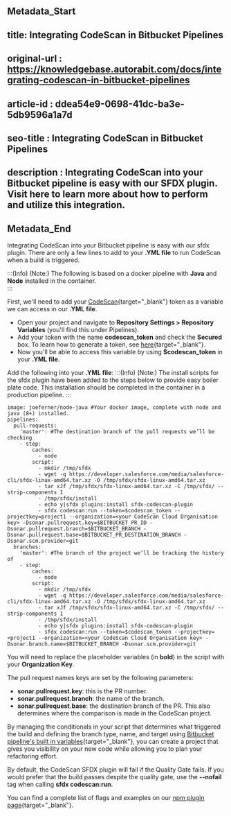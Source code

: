 ## Metadata_Start
## title: Integrating CodeScan in Bitbucket Pipelines
## original-url : https://knowledgebase.autorabit.com/docs/integrating-codescan-in-bitbucket-pipelines
## article-id : ddea54e9-0698-41dc-ba3e-5db9596a1a7d
## seo-title : Integrating CodeScan in Bitbucket Pipelines
## description : Integrating CodeScan into your Bitbucket pipeline is easy with our SFDX plugin. Visit here to learn more about how to perform and utilize this integration.
## Metadata_End
Integrating CodeScan into your Bitbucket pipeline is easy with our sfdx plugin. There are only a few lines to add to your **.YML file** to run CodeScan when a build is triggered.

:::(Info) (Note:)
The following is based on a docker pipeline with **Java** and **Node** installed in the container.  
:::

First, we'll need to add your [CodeScan](https://www.codescan.io/){target="_blank"} token as a variable we can access in our **.YML file**.

* Open your project and navigate to **Repository Settings > Repository Variables** (you'll find this under Pipelines).
* Add your token with the name **codescan_token** and check the **Secured** box. To learn how to generate a token, see [here](https://knowledgebase.autorabit.com/codescan/docs/generating-a-security-token){target="_blank"}. 
* Now you'll be able to access this variable by using **$codescan_token** in your **.YML file**.

Add the following into your **.YML file**: 
:::(Info) (Note:)
The install scripts for the sfdx plugin have been added to the steps below to provide easy boiler plate code. This installation should be completed in the container in a production pipeline. 
:::

```
image: joeferner/node-java #Your docker image, complete with node and java (8+) installed.
pipelines:
  pull-requests:
    'master': #The destination branch of the pull requests we’ll be checking
    - step:
        caches:
          - node
        script:
          - mkdir /tmp/sfdx
          - wget -q https://developer.salesforce.com/media/salesforce-cli/sfdx-linux-amd64.tar.xz -O /tmp/sfdx/sfdx-linux-amd64.tar.xz
          - tar xJf /tmp/sfdx/sfdx-linux-amd64.tar.xz -C /tmp/sfdx/ --strip-components 1 
          - /tmp/sfdx/install
          - echo y|sfdx plugins:install sfdx-codescan-plugin
          - sfdx codescan:run --token=$codescan_token --projectkey=project1 --organization=<your CodeScan Cloud Organisation key> -Dsonar.pullrequest.key=$BITBUCKET_PR_ID -Dsonar.pullrequest.branch=$BITBUCKET_BRANCH -Dsonar.pullrequest.base=$BITBUCKET_PR_DESTINATION_BRANCH -Dsonar.scm.provider=git
  branches:
    'master': #The branch of the project we’ll be tracking the history of
    - step:
        caches:
          - node
        script:
          - mkdir /tmp/sfdx
          - wget -q https://developer.salesforce.com/media/salesforce-cli/sfdx-linux-amd64.tar.xz -O /tmp/sfdx/sfdx-linux-amd64.tar.xz
          - tar xJf /tmp/sfdx/sfdx-linux-amd64.tar.xz -C /tmp/sfdx/ --strip-components 1 
          - /tmp/sfdx/install
          - echo y|sfdx plugins:install sfdx-codescan-plugin
          - sfdx codescan:run --token=$codescan_token --projectkey=<project1 --organization=<your CodeScan Cloud Organisation key> -Dsonar.branch.name=$BITBUCKET_BRANCH -Dsonar.scm.provider=git

```

You will need to replace the placeholder variables (in **bold**) in the script with your **Organization Key**.

The pull request names keys are set by the following parameters:

* **sonar.pullrequest.key**: this is the PR number.
* **sonar.pullrequest.branch**: the name of the branch.
* **sonar.pullrequest.base**: the destination branch of the PR.  This also determines where the comparison is made in the CodeScan project.

By managing the conditionals in your script that determines what triggered the build and defining the branch type, name, and target using [Bitbucket pipeline's built in variables](https://support.atlassian.com/bitbucket-cloud/docs/variables-and-secrets/){target="_blank"}, you can create a project that gives you visibility on your new code while allowing you to plan your refactoring effort.

By default, the CodeScan SFDX plugin will fail if the Quality Gate fails. If you would prefer that the build passes despite the quality gate, use the **--nofail** tag when calling **sfdx codescan:run**.

You can find a complete list of flags and examples on our [npm plugin page](https://www.npmjs.com/package/sfdx-codescan-plugin){target="_blank"}.
